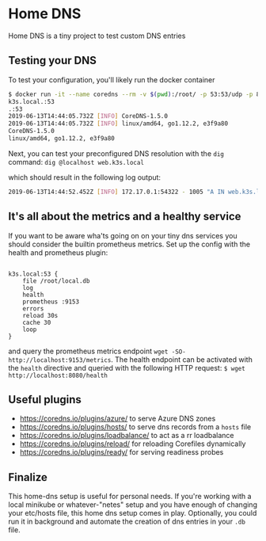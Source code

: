 # Home DNS

Home DNS is a tiny project to test custom DNS entries

## Testing your DNS

To test your configuration, you'll likely run the docker container

```bash
$ docker run -it --name coredns --rm -v $(pwd):/root/ -p 53:53/udp -p 8080:8080 -p 9153:9153 coredns/coredns -conf /root/Corefile
k3s.local.:53
.:53
2019-06-13T14:44:05.732Z [INFO] CoreDNS-1.5.0
2019-06-13T14:44:05.732Z [INFO] linux/amd64, go1.12.2, e3f9a80
CoreDNS-1.5.0
linux/amd64, go1.12.2, e3f9a80
```
Next, you can test your preconfigured DNS resolution with the `dig` command:
`dig @localhost web.k3s.local`

which should result in the following log output: 

```bash
2019-06-13T14:44:52.452Z [INFO] 172.17.0.1:54322 - 1005 "A IN web.k3s.local. udp 54 false 4096" NOERROR qr,aa,rd 60 0.0001037s
```

## It's all about the metrics and a healthy service

If you want to be aware wha'ts going on on your tiny dns services you should consider the builtin prometheus metrics. Set up the config with the health and prometheus plugin: 

```config

k3s.local:53 {
    file /root/local.db
    log
    health
    prometheus :9153
    errors
    reload 30s
    cache 30
    loop
}
```
and query the prometheus metrics endpoint `wget -SO- http://localhost:9153/metrics`. The health endpoint can be activated with the `health` directive and queried with the following HTTP request: `$ wget http://localhost:8080/health`

## Useful plugins

- https://coredns.io/plugins/azure/ to serve Azure DNS zones
- https://coredns.io/plugins/hosts/ to serve dns records from a `hosts` file
- https://coredns.io/plugins/loadbalance/ to act as a rr loadbalance
- https://coredns.io/plugins/reload/ for reloading Corefiles dynamically
- https://coredns.io/plugins/ready/ for serving readiness probes

## Finalize

This home-dns setup is useful for personal needs. If you're working with a local minikube or whatever-"netes" setup and you have enough of changing your etc/hosts file, this home dns setup comes in play. Optionally, you could run it in background and automate the creation of dns entries in your `.db` file.